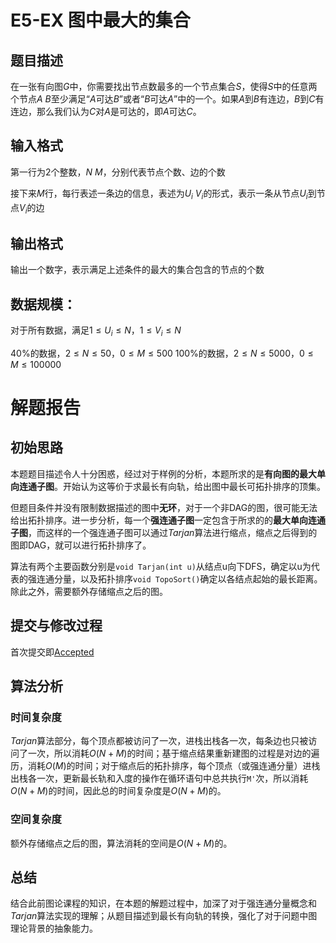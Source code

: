 # E5-EX 图中最大的集合
## 题目描述
在一张有向图$G$中，你需要找出节点数最多的一个节点集合$S$，使得$S$中的任意两个节点$A\ B$至少满足“$A$可达$B$”或者“$B$可达$A$”中的一个。如果$A$到$B$有连边，$B$到$C$有连边，那么我们认为$C$对$A$是可达的，即$A$可达$C$。

## 输入格式
第一行为2个整数，$N\ M$，分别代表节点个数、边的个数

接下来$M$行，每行表述一条边的信息，表述为$U_i\ V_i$的形式，表示一条从节点$U_i$到节点$V_i$的边

## 输出格式
输出一个数字，表示满足上述条件的最大的集合包含的节点的个数

## 数据规模：
对于所有数据，满足$1 \leq U_i \leq N$，$1 \leq V_i \leq N$

$40\%$的数据，$2 \leq N \leq 50$，$0 \leq M \leq 500$
$100\%$的数据，$2 \leq N \leq 5000$，$0 \leq M \leq 100000$

# 解题报告
## 初始思路
本题题目描述令人十分困惑，经过对于样例的分析，本题所求的是**有向图的最大单向连通子图**。开始认为这等价于求最长有向轨，给出图中最长可拓扑排序的顶集。

但题目条件并没有限制数据描述的图中**无环**，对于一个非DAG的图，很可能无法给出拓扑排序。进一步分析，每一个**强连通子图**一定包含于所求的的**最大单向连通子图**，而这样的一个强连通子图可以通过*Tarjan*算法进行缩点，缩点之后得到的图即DAG，就可以进行拓扑排序了。

算法有两个主要函数分别是`void Tarjan(int u)`从结点u向下DFS，确定以u为代表的强连通分量，以及拓扑排序`void TopoSort()`确定以各结点起始的最长距离。除此之外，需要额外存储缩点之后的图。

## 提交与修改过程
首次提交即[Accepted](https://202.38.86.171/status/6ce5cddfd1782744f67335009ccfaeb6)

## 算法分析
### 时间复杂度
*Tarjan*算法部分，每个顶点都被访问了一次，进栈出栈各一次，每条边也只被访问了一次，所以消耗$O(N + M)$的时间；基于缩点结果重新建图的过程是对边的遍历，消耗$O(M)$的时间；对于缩点后的拓扑排序，每个顶点（或强连通分量）进栈出栈各一次，更新最长轨和入度的操作在循环语句中总共执行`M'`次，所以消耗$O(N+M)$的时间，因此总的时间复杂度是$O(N + M)$的。

### 空间复杂度
额外存储缩点之后的图，算法消耗的空间是$O(N + M)$的。

## 总结
结合此前图论课程的知识，在本题的解题过程中，加深了对于强连通分量概念和*Tarjan*算法实现的理解；从题目描述到最长有向轨的转换，强化了对于问题中图理论背景的抽象能力。